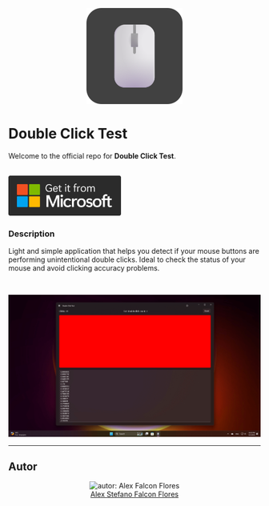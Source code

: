 <p align="center">
    <img src="assets/double-click-test.svg" alt="Double Click Test Logo">
</p>

# Double Click Test
Welcome to the official repo for **Double Click Test**.

<br>

<a disabled href="https://apps.microsoft.com/store/detail/">
    <img src="https://github.com/alexfalconflores/alexfalconflores/blob/main/img/microsoft-store.png?raw=true" height=80 alt="Get it from Microsoft"/>
</a>

### Description
Light and simple application that helps you detect if your mouse buttons are performing unintentional double clicks. Ideal to check the status of your mouse and avoid clicking accuracy problems.

<br>

![screenshot 1](assets/1.png)

---

## Autor
<p align="center">
	<img src="https://avatars.githubusercontent.com/u/75406302?v=4" height="200" alt="autor: Alex Falcon Flores"/>
	<br>
	<a href="https://github.com/alexfalconflores">Alex Stefano Falcon Flores</a>
</p>